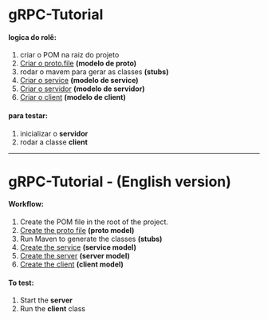 # gRPC-Tutorial

#### logica do rolê:

1. criar o POM na raiz do projeto
2. [Criar o proto.file](https://github.com/Rafaelcerq28/gRPC-Tutorial/blob/main/test/src/main/resources/user.proto) __(modelo de proto)__ 
3. rodar o mavem para gerar as classes __(stubs)__
4. [Criar o service](https://github.com/Rafaelcerq28/gRPC-Tutorial/blob/main/test/src/main/java/com/user/UserService.java) __(modelo de service)__
5. [Criar o servidor](https://github.com/Rafaelcerq28/gRPC-Tutorial/blob/main/test/src/main/java/com/server/GRPCServer.java) __(modelo de servidor)__ 
6. [Criar o client](https://github.com/Rafaelcerq28/gRPC-Tutorial/blob/main/test/src/main/java/com/client/GRPCClient.java) __(modelo de client)__  

#### para testar:

1. inicializar o __servidor__
2. rodar a classe __client__

---

# gRPC-Tutorial - (English version)

#### Workflow:

1. Create the POM file in the root of the project.
2. [Create the proto file](https://github.com/Rafaelcerq28/gRPC-Tutorial/blob/main/test/src/main/resources/user.proto) __(proto model)__
3. Run Maven to generate the classes __(stubs)__
4. [Create the service](https://github.com/Rafaelcerq28/gRPC-Tutorial/blob/main/test/src/main/java/com/user/UserService.java) __(service model)__
5. [Create the server](https://github.com/Rafaelcerq28/gRPC-Tutorial/blob/main/test/src/main/java/com/server/GRPCServer.java) __(server model)__
6. [Create the client](https://github.com/Rafaelcerq28/gRPC-Tutorial/blob/main/test/src/main/java/com/client/GRPCClient.java) __(client model)__

#### To test:

1. Start the __server__
2. Run the __client__ class
